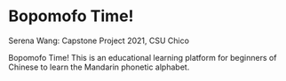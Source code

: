 # Bopomofo Time!

Serena Wang: Capstone Project 2021, CSU Chico 


Bopomofo Time!
This is an educational learning platform for beginners of Chinese to learn the Mandarin phonetic alphabet.
